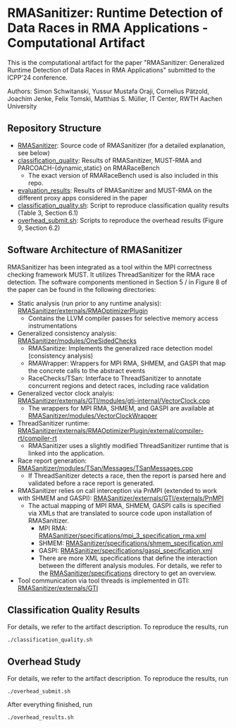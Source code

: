 # RMASanitizer: Runtime Detection of Data Races in RMA Applications - Computational Artifact

This is the computational artifact for the paper "RMASanitizer: Generalized Runtime Detection of Data Races in RMA Applications" submitted to the ICPP'24 conference.

Authors: Simon Schwitanski, Yussur Mustafa Oraji, Cornelius Pätzold, Joachim Jenke, Felix Tomski, Matthias S. Müller, IT Center, RWTH Aachen University

## Repository Structure

- [RMASanitizer](RMASanitizer/): Source code of RMASanitizer (for a detailed explanation, see below)
- [classification_quality](classification_quality/): Results of RMASanitizer, MUST-RMA and PARCOACH-{dynamic,static} on RMARaceBench
  - The exact version of RMARaceBench used is also included in this repo.
- [evaluation_results](evaluation_results/): Results of RMASanitizer and MUST-RMA on the different proxy apps considered in the paper
- [classification_quality.sh](classification_quality.sh): Script to reproduce classification quality results (Table 3, Section 6.1)
- [overhead_submit.sh](overhead_results.sh): Scripts to reproduce the overhead results (Figure 9, Section 6.2)

## Software Architecture of RMASanitizer
RMASanitizer has been integrated as a tool within the MPI correctness checking framework MUST. It utilizes ThreadSanitizer for the RMA race detection.
The software components mentioned in Section 5 / in Figure 8 of the paper can be found in the following directories:

- Static analysis (run prior to any runtime analysis): [RMASanitizer/externals/RMAOptimizerPlugin](RMASanitizer/externals/RMAOptimizerPlugin/)
  - Contains the LLVM compiler passes for selective memory access instrumentations
- Generalized consistency analysis: [RMASanitizer/modules/OneSidedChecks](RMASanitizer/modules/OneSidedChecks)
  - RMASanitize: Implements the generalized race detection model (consistency analysis)
  - RMAWrapper: Wrappers for MPI RMA, SHMEM, and GASPI that map the concrete calls to the abstract events
  - RaceChecks/TSan: Interface to ThreadSanitizer to annotate concurrent regions and detect races, including race validation
- Generalized vector clock analyis: [RMASanitizer/externals/GTI/modules/gti-internal/VectorClock.cpp](RMASanitizer/externals/GTI/modules/gti-internal/VectorClock.cpp)
  - The wrappers for MPI RMA, SHMEM, and GASPI are available at [RMASanitizer/modules/VectorClockWrapper](RMASanitizer/modules/VectorClockWrapper)
- ThreadSanitizer runtime: [RMASanitizer/externals/RMAOptimizerPlugin/external/compiler-rt/compiler-rt](RMASanitizer/externals/RMAOptimizerPlugin/external/compiler-rt/compiler-rt)
  - RMASanitizer uses a slightly modified ThreadSanitizer runtime that is linked into the application.
- Race report generation: [RMASanitizer/modules/TSan/Messages/TSanMessages.cpp](RMASanitizer/modules/TSan/Messages/TSanMessages.cpp)
  - If ThreadSanitizer detects a race, then the report is parsed here and validated before a race report is generated.
- RMASanitizer relies on call interception via PnMPI (extended to work with SHMEM and GASPI): [RMASanitizer/externals/GTI/externals/PnMPI](RMASanitizer/externals/GTI/externals/PnMPI)
  - The actual mapping of MPI RMA, SHMEM, GASPI calls is specified via XMLs that are translated to source code upon installation of RMASanitizer.
    - MPI RMA: [RMASanitizer/specifications/mpi_3_specification_rma.xml](RMASanitizer/specifications/mpi_3_specification_rma.xml)
    - SHMEM: [RMASanitizer/specifications/shmem_specification.xml](RMASanitizer/specifications/shmem_specification.xml)
    - GASPI: [RMASanitizer/specifications/gaspi_specification.xml](RMASanitizer/specifications/gaspi_specification.xml)
    - There are more XML specifications that define the interaction between the different analysis modules. For details, we refer to the [RMASanitizer/specifications](RMASanitizer/specifications) directory to get an overview.
- Tool communication via tool threads is implemented in GTI: [RMASanitizer/externals/GTI](RMASanitizer/externals/GTI/)


## Classification Quality Results
For details, we refer to the artifact description.
To reproduce the results, run

```
./classification_quality.sh
```

## Overhead Study
For details, we refer to the artifact description.
To reproduce the results, run

```
./overhead_submit.sh
```

After everything finished, run

```
./overhead_results.sh
```